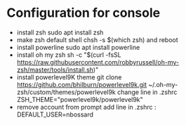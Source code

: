 # Configuration for console

- install zsh 
     sudo apt install zsh
- make zsh default shell
  chsh -s $(which zsh)
  and reboot
- install powerline 
      sudo apt install powerline
- install oh my zsh
      sh -c "$(curl -fsSL https://raw.githubusercontent.com/robbyrussell/oh-my-zsh/master/tools/install.sh)"
- install powerlevel9K theme
     git clone https://github.com/bhilburn/powerlevel9k.git ~/.oh-my-zsh/custom/themes/powerlevel9k
   change line in .zshrc
	ZSH_THEME="powerlevel9k/powerlevel9k"
- remove account from prompt
    add line in .zshrc : 
         DEFAULT_USER=nbossard
